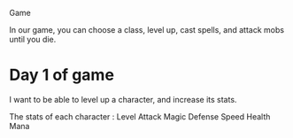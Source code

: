 Game

In our game, you can choose a class, level up, cast spells, and attack mobs until you die.

# Day 1 of game

I want to be able to level up a character, and increase its stats.

The stats of each character :
Level
Attack
Magic
Defense
Speed
Health
Mana
